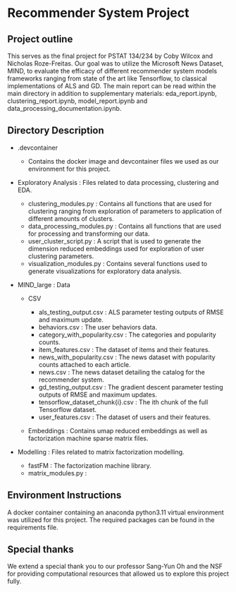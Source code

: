 # Recommender System Project
## Project outline
This serves as the final project for PSTAT 134/234 by Coby Wilcox and Nicholas Roze-Freitas. Our goal was to utilize the Microsoft News Dataset, MIND, to evaluate the efficacy of different recommender system models frameworks ranging from state of the art like Tensorflow, to classical implementations of ALS and GD. The main report can be read within the main directory in addition to supplementary materials: eda_report.ipynb, clustering_report.ipynb, model_report.ipynb and data_processing_documentation.ipynb.

## Directory Description

* .devcontainer
    * Contains the docker image and devcontainer files we used as our environment for this project.
* Exploratory Analysis : Files related to data processing, clustering and EDA.
    * clustering_modules.py : Contains all functions that are used for clustering ranging from exploration of parameters to application of different amounts of clusters.
    * data_processing_modules.py : Contains all functions that are used for processing and transforming our data.
    * user_cluster_script.py : A script that is used to generate the dimension reduced embeddings used for exploration of user clustering parameters.
    * visualization_modules.py : Contains several functions used to generate visualizations for exploratory data analysis.
* MIND_large : Data
    * CSV
        * als_testing_output.csv : ALS parameter testing outputs of RMSE and maximum update.
        * behaviors.csv : The user behaviors data.
        * category_with_popularity.csv : The categories and popularity counts.
        * item_features.csv : The dataset of items and their features.
        * news_with_popularity.csv : The news dataset with popularity counts attached to each article.
        * news.csv : The news dataset detailing the catalog for the recommender system. 
        * gd_testing_output.csv : The gradient descent parameter testing outputs of RMSE and maximum updates.
        * tensorflow_dataset_chunk{i}.csv : The ith chunk of the full Tensorflow dataset.
        * user_features.csv : The dataset of users and their features.

    * Embeddings : Contains umap reduced embeddings as well as factorization machine sparse matrix files.

* Modelling : Files related to matrix factorization modelling.
    * fastFM : The factorization machine library.
    * matrix_modules.py : 


## Environment Instructions
A docker container containing an anaconda python3.11 virtual environment was utilized for this project. The required packages can be found in the requirements file.   


## Special thanks
We extend a special thank you to our professor Sang-Yun Oh and the NSF for providing computational resources that allowed us to explore this project fully. 
